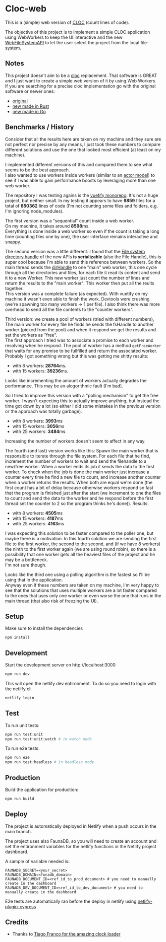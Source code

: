 # Cloc-web

This is a (simple) web version of [CLOC](https://en.wikipedia.org/wiki/Source_lines_of_code) (count lines of code).

The objective of this project is to implement a simple CLOC application using
WebWorkers to keep the UI interactive and the new
[WebFileSystemAPI](https://developer.mozilla.org/en-US/docs/Web/API/File_System_Access_API)
to let the user select the project from the local file-system.

## Notes

This project doesn't aim to be a [cloc](https://github.com/AlDanial/cloc) replacement.
That software is GREAT and I just want to create a simple web version of it by
using Web Workers.  
If you are searching for a precise cloc implementation go with the original software
or newer ones:

- [original](https://github.com/AlDanial/cloc)
- [new made in Rust](https://github.com/XAMPPRocky/tokei)
- [new made in Go](https://github.com/boyter/scc)

## Benchmarks / History

Consider that all the results here are taken on my machine and they sure are not
perfect nor precise by any means, I just took these numbers to compare different
solutions and use the one that looked most efficient (at least on my machine).

I implemented different versions of this and compared them to see what seems to
be the best approach.  
I also wanted to use workers inside workers (similar to an
[actor model](https://en.wikipedia.org/wiki/Actor_model)) to see if I was able
to gain performance boosts by leveraging more than one web worker.

The repository I was testing agains is the [vuetify monorepo](https://github.com/vuetifyjs/vuetify).
It's not a huge project, but neither small. In my testing it appears to have
**6859** files for a total of **850362** lines of code (I'm not counting
some files and folders, e.g. I'm ignoring node_modules).

The first version was a "sequential" count inside a web worker.  
On my machine, it takes around **8598**ms.  
Everything is done inside a web worker so even if the count is taking a long time
(counting files one by one), the user interface remains interactive and snappy.

The second version was a little different. I found that the [File system directory handle](https://developer.mozilla.org/en-US/docs/Web/API/FileSystemDirectoryHandle) of
the new APIs **is serializable** (also the File Handle), this is super cool because
I'm able to send this reference between workers.
So the main thread sends the
[dirHandle](https://developer.mozilla.org/en-US/docs/Web/API/FileSystemDirectoryHandle)
to one "main" web worker, this one cycle through all the directories and files,
for each file it read its content and send it to a new Worker. This new worker
just count the number of lines and return the results to the "main worker".
This worker then put all the reults together.  
This version was a complete failure (as expected). With vuetify on my machine it wasn't even able to finish the work.
Devtools were crushing (we're spawning too many workers -> 1 per file).
I also think there was more overhead to send all the file contents to the
"counter workers".

Third version: we create a pool of workers (tried with different numbers),
The main worker for every file he finds he sends the fsHandle to another worker
(picked from the pool) and when it respond we get the results and set the
workers as "free".  
The first approach I tried was to associate a promise to each worker and resolving
when he respond. The pool of worker has a method `getFreeWorker` that waits for
any promise to be fullfilled and return the associated worker.  
Probably I got something wrong but this was getting me shitty results:

- with 8 workers: **28764**ms.
- with 15 workers: **39236**ms.

Looks like incrementing the amount of workers actually degrades the performance.
This may be an alogorithmic fault (I'm bad).

So I tried to improve this version with a "polling mechanism" to get the free worker.
I wasn't expecting this to actually improve anything, but instead the time got down by
a lot (so either I did some mistakes in the previous version or the approach was
totally garbage).

- with 8 workers: **3993**ms
- with 15 workers: **3056**ms
- with 25 workers: **3484**ms

Increasing the number of workers doesn't seem to affect in any way.

The fourth (and last) version works like this:
Spawn the main worker that is responsible to iterate through the file system.
For each file that he find, increment the number of workers to wait and send
the filehandle to a new/free worker.
When a worker ends its job it sends the data to the first worker.
To check when the job is done the main worker just increase a counter every
time he find a new file to count, and increase another counter when a worker
returns the results.
When both are equal we're done (the first count has a bit of delay because
otherwise workers respond so fast that the program is finished just after
the start (we increment to one the files to count and send the data to the
worker and he respond before the first thread set the counter to 2 so the
program thinks he's done)).
Results:

- with 8 workers: **4505**ms
- with 15 workers: **4187**ms
- with 25 workers: **4163**ms

I was expecting this solution to be faster compared to the poller one, but maybe
there is a motivation. In this fourth solution we are sending the first file to
the first worker, the second to the second, and (if we have 8 workers) the ninth
to the first worker again (we are using round robin), so there is a possibility
that one worker gets all the heaviest files of the project and he may be a
bottleneck.  
I'm not sure though.

Looks like the third one using a polling algorithm is the fastest so I'll be
using that in the application.  
Anyway even if these numbers are taken on my machine, I'm very happy to see
that the solutions that uses multiple workers are a lot faster compared to the
ones that uses only one worker or even worse the one that runs in the main thread
(that also risk of freezing the UI).

## Setup

Make sure to install the dependencies

```bash
npm install
```

## Development

Start the development server on http://localhost:3000

```bash
npm run dev
```

This will open the netlify dev entironment. To do so you need to login with the netlify cli

```bash
netlify login
```

## Test

To run unit tests:

```bash
npm run test:unit
npm run test:unit:watch # in watch mode
```

To run e2e tests:

```bash
npm run e2e
npm run test:headless # in headless mode
```

## Production

Build the application for production:

```bash
npm run build
```

## Deploy

The project is automatically deployed in Netlify when a push occurs in the main branch.

The project uses also FaunaDB, so you will need to create an account and set the
entironment variables for the netlify functions in the Netlify project dashboard.

A sample of variable needed is:

```
FAUNADB_SECRET=<your_secret>
FAUNADB_DOMAIN=<funadb_domain>
FAUNADB_DOCUMENT_ID=<ref_id_to_prod_document> # you need to manually create in the dashboard
FAUNADB_DEV_DOCUMENT_ID=<ref_id_to_dev_document> # you need to manually create in the dashboard
```

E2e tests are automatically ran before the deploy in netlify using [netlify-plugin-cypress](https://github.com/cypress-io/netlify-plugin-cypress)

## Credits

- Thanks to [Tiago Franco for the amazing clock loader](https://codepen.io/tiagofranco/pen/mKeyt)
